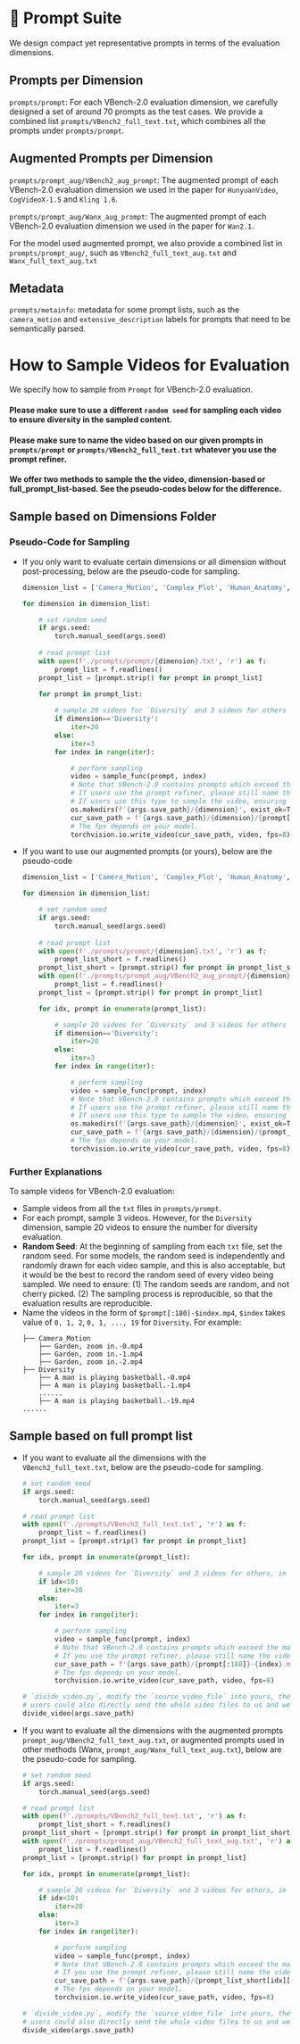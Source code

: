 # :bookmark_tabs: Prompt Suite

We design compact yet representative prompts in terms of the evaluation dimensions.


## Prompts per Dimension
`prompts/prompt`: For each VBench-2.0 evaluation dimension, we carefully designed a set of around 70 prompts as the test cases.
We provide a combined list `prompts/VBench2_full_text.txt`, which combines all the prompts under `prompts/prompt`.

## Augmented Prompts per Dimension
`prompts/prompt_aug/VBench2_aug_prompt`: The augmented prompt of each VBench-2.0 evaluation dimension we used in the paper for `HunyuanVideo`, `CogVideoX-1.5` and `Kling 1.6`.

`prompts/prompt_aug/Wanx_aug_prompt`: The augmented prompt of each VBench-2.0 evaluation dimension we used in the paper for `Wan2.1`.

For the model used augmented prompt, we also provide a combined list in `prompts/prompt_aug/`, such as `VBench2_full_text_aug.txt` and `Wanx_full_text_aug.txt`

## Metadata
`prompts/metainfo`: metadata for some prompt lists, such as the `camera_motion` and `extensive_description` labels for prompts that need to be semantically parsed.


# How to Sample Videos for Evaluation

We specify how to sample from `Prompt` for VBench-2.0 evaluation. 
#### Please make sure to use a different `random seed` for sampling each video to ensure diversity in the sampled content.
#### Please make sure to name the video based on our given prompts in `prompts/prompt` or `prompts/VBench2_full_text.txt` whatever you use the prompt refiner.
#### We offer two methods to sample the the video, dimension-based or full_prompt_list-based. See the pseudo-codes below for the difference.

## Sample based on Dimensions Folder

### Pseudo-Code for Sampling
- If you only want to evaluate certain dimensions or all dimension without post-processing, below are the pseudo-code for sampling.
    ```python
    dimension_list = ['Camera_Motion', 'Complex_Plot', 'Human_Anatomy', 'Human_Identity', 'Human_Clothes', 'Diversity', 'Composition', 'Dynamic_Spatial_Relationship', 'Dynamic_Attribute', 'Motion_Order_Understanding', 'Human_Interaction', 'Complex_Landscape', 'Motion_Rationality', 'Instance_Preservation', 'Mechanics', 'Thermotics', 'Material', 'Multi-View_Consistency']

    for dimension in dimension_list:

        # set random seed
        if args.seed:
            torch.manual_seed(args.seed)    
        
        # read prompt list
        with open(f'./prompts/prompt/{dimension}.txt', 'r') as f:
            prompt_list = f.readlines()
        prompt_list = [prompt.strip() for prompt in prompt_list]
        
        for prompt in prompt_list:

            # sample 20 videos for `Diversity` and 3 videos for others
            if dimension=='Diversity':
                iter=20
            else:
                iter=3
            for index in range(iter):

                # perform sampling
                video = sample_func(prompt, index)    
                # Note that VBench-2.0 contains prompts which exceed the max length of naming, so we use the first 180 characters of the prompt as the name.
                # If users use the prompt refiner, please still name the video by our given prompts.
                # If users use this type to sample the video, ensuring that the video is saved based on the dimension as the prompts between dimensions have overlap.
                os.makedirs(f'{args.save_path}/{dimension}', exist_ok=True)
                cur_save_path = f'{args.save_path}/{dimension}/{prompt[:180]}-{index}.mp4'
                # The fps depends on your model.
                torchvision.io.write_video(cur_save_path, video, fps=8)
    ```

- If you want to use our augmented prompts (or yours), below are the pseudo-code
    ```python
    dimension_list = ['Camera_Motion', 'Complex_Plot', 'Human_Anatomy', 'Human_Identity', 'Human_Clothes', 'Diversity', 'Composition', 'Dynamic_Spatial_Relationship', 'Dynamic_Attribute', 'Motion_Order_Understanding', 'Human_Interaction', 'Complex_Landscape', 'Motion_Rationality', 'Instance_Preservation', 'Mechanics', 'Thermotics', 'Material', 'Multi-View_Consistency']

    for dimension in dimension_list:

        # set random seed
        if args.seed:
            torch.manual_seed(args.seed)    
        
        # read prompt list
        with open(f'./prompts/prompt/{dimension}.txt', 'r') as f:
            prompt_list_short = f.readlines()
        prompt_list_short = [prompt.strip() for prompt in prompt_list_short]
        with open(f'./prompts/prompt_aug/VBench2_aug_prompt/{dimension}.txt', 'r') as f:
            prompt_list = f.readlines()
        prompt_list = [prompt.strip() for prompt in prompt_list]

        for idx, prompt in enumerate(prompt_list):

            # sample 20 videos for `Diversity` and 3 videos for others
            if dimension=='Diversity':
                iter=20
            else:
                iter=3
            for index in range(iter):

                # perform sampling
                video = sample_func(prompt, index)    
                # Note that VBench-2.0 contains prompts which exceed the max length of naming, so we use the first 180 characters of the prompt as the name.
                # If users use the prompt refiner, please still name the video by our given prompts.
                # If users use this type to sample the video, ensuring that the video is saved based on the dimension as the prompts between dimensions have overlap.
                os.makedirs(f'{args.save_path}/{dimension}', exist_ok=True)
                cur_save_path = f'{args.save_path}/{dimension}/{prompt_list_short[idx][:180]}-{index}.mp4'
                # The fps depends on your model.
                torchvision.io.write_video(cur_save_path, video, fps=8)
    ```

### Further Explanations

To sample videos for VBench-2.0 evaluation:
- Sample videos from all the `txt` files in `prompts/prompt`. 
- For each prompt, sample 3 videos. However, for the `Diversity` dimension, sample 20 videos to ensure the number for diversity evaluation.
- **Random Seed**: At the beginning of sampling from each `txt` file, set the random seed. For some models, the random seed is independently and randomly drawn for each video sample, and this is also acceptable, but it would be the best to record the random seed of every video being sampled. We need to ensure: (1) The random seeds are random, and not cherry picked. (2) The sampling process is reproducible, so that the evaluation results are reproducible.
- Name the videos in the form of `$prompt[:180]-$index.mp4`, `$index` takes value of `0, 1, 2`, `0, 1, ..., 19` for `Diversity`. For example:
    ```   
    ├── Camera_Motion                
        ├── Garden, zoom in.-0.mp4                                       
        ├── Garden, zoom in.-1.mp4                                       
        ├── Garden, zoom in.-2.mp4  
    ├── Diversity                                     
        ├── A man is playing basketball.-0.mp4                                                                      
        ├── A man is playing basketball.-1.mp4                                                                      
        ......                                                                     
        ├── A man is playing basketball.-19.mp4 
    ......
    ```
## Sample based on full prompt list 

- If you want to evaluate all the dimensions with the `VBench2_full_text.txt`, below are the pseudo-code for sampling.
    ```python
    # set random seed
    if args.seed:
        torch.manual_seed(args.seed)    
    
    # read prompt list
    with open(f'./prompts/VBench2_full_text.txt', 'r') as f:
        prompt_list = f.readlines()
    prompt_list = [prompt.strip() for prompt in prompt_list]
    
    for idx, prompt in enumerate(prompt_list):

        # sample 20 videos for `Diversity` and 3 videos for others, in `VBench2_full_text.txt`, we put the prompts of `Diversity` in the beginning.
        if idx<10:
            iter=20
        else:
            iter=3
        for index in range(iter):

            # perform sampling
            video = sample_func(prompt, index)    
            # Note that VBench-2.0 contains prompts which exceed the max length of naming, so we use the first 180 characters of the prompt as the name.
            # If you use the prompt refiner, please still name the video by our given prompts.
            cur_save_path = f'{args.save_path}/{prompt[:180]}-{index}.mp4'
            # The fps depends on your model.
            torchvision.io.write_video(cur_save_path, video, fps=8)
    
    # `divide_video.py`, modify the `source_video_file` into yours, the `target_video_file` is set to `vbench2_videos` as default.
    # users could also directly send the whole video files to us and we will do the remaining process.
    divide_video(args.save_path) 
    ```

- If you want to evaluate all the dimensions with the augmented prompts `prompt_aug/VBench2_full_text_aug.txt`, or augmented prompts used in other methods (Wanx, `prompt_aug/Wanx_full_text_aug.txt`), below are the pseudo-code for sampling.
    ```python
    # set random seed
    if args.seed:
        torch.manual_seed(args.seed)    
    
    # read prompt list
    with open(f'./prompts/VBench2_full_text.txt', 'r') as f:
        prompt_list_short = f.readlines()
    prompt_list_short = [prompt.strip() for prompt in prompt_list_short]
    with open(f'./prompts/prompt_aug/VBench2_full_text_aug.txt', 'r') as f:
        prompt_list = f.readlines()
    prompt_list = [prompt.strip() for prompt in prompt_list]
    
    for idx, prompt in enumerate(prompt_list):

        # sample 20 videos for `Diversity` and 3 videos for others, in `VBench2_full_text.txt`, we put the prompts of `Diversity` in the beginning.
        if idx<10:
            iter=20
        else:
            iter=3
        for index in range(iter):

            # perform sampling
            video = sample_func(prompt, index)    
            # Note that VBench-2.0 contains prompts which exceed the max length of naming, so we use the first 180 characters of the prompt as the name.
            # If you use the prompt refiner, please still name the video by our given prompts.
            cur_save_path = f'{args.save_path}/{prompt_list_short[idx][:180]}-{index}.mp4'
            # The fps depends on your model.
            torchvision.io.write_video(cur_save_path, video, fps=8)
    
    # `divide_video.py`, modify the `source_video_file` into yours, the `target_video_file` is set to `vbench2_videos` as default.
    # users could also directly send the whole video files to us and we will do the remaining process.
    divide_video(args.save_path) 
    ```